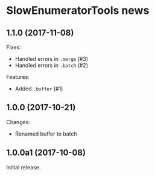 # SlowEnumeratorTools news

## 1.1.0 (2017-11-08)

Fixes:

* Handled errors in `.merge` (#3)
* Handled errors in `.batch` (#2)

Features:

* Added `.buffer` (#1)

## 1.0.0 (2017-10-21)

Changes:

* Renamed buffer to batch

## 1.0.0a1 (2017-10-08)

Initial release.
